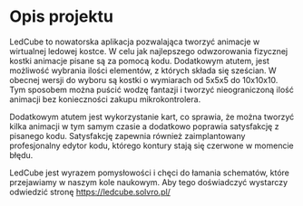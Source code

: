 # Opis projektu

LedCube to nowatorska aplikacja pozwalająca tworzyć animacje w wirtualnej ledowej kostce. W celu jak najlepszego odwzorowania fizycznej kostki animacje pisane są za pomocą kodu. Dodatkowym atutem, jest możliwość wybrania ilości elementów, z których składa się sześcian. W obecnej wersji do wyboru są kostki o wymiarach od 5x5x5 do 10x10x10. Tym sposobem można puścić wodzę fantazji i tworzyć nieograniczoną ilość animacji bez konieczności zakupu mikrokontrolera.

Dodatkowym atutem jest wykorzystanie kart, co sprawia, że można tworzyć kilka animacji w tym samym czasie a dodatkowo poprawia satysfakcję z pisanego kodu. Satysfakcję zapewnia również zaimplantowany profesjonalny edytor kodu, którego kontury stają się czerwone w momencie błędu.

LedCube jest wyrazem pomysłowości i chęci do łamania schematów, które przejawiamy w naszym kole naukowym. Aby tego doświadczyć wystarczy odwiedzić stronę https://ledcube.solvro.pl/
